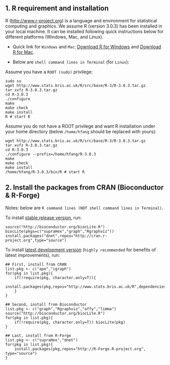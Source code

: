 ## 1. R requirement and installation

R (http://www.r-project.org) is a language and environment for statistical computing and graphics. We assume R (version 3.0.3) has been installed in your local machine. It can be installed following quick instructions below for different platforms (Windows, Mac, and Linux).

* Quick link for `Windows` and `Mac`: [Download R for Windows](http://www.stats.bris.ac.uk/R/bin/windows/base/R-3.0.3-win.exe) and [Download R for Mac](http://www.stats.bris.ac.uk/R/bin/macosx/R-latest.pkg).

* Below are `shell command lines in Terminal` (for `Linux`):

Assume you have a `ROOT (sudo)` privilege:
    
    sudo su
    wget http://www.stats.bris.ac.uk/R/src/base/R-3/R-3.0.3.tar.gz
    tar xvfz R-3.0.3.tar.gz
    cd R-3.0.3
    ./configure
    make
    make check
    make install
    R # start R

Assume you do not have a ROOT privilege and want R installation under your home directory (below `/home/hfang` should be replaced with yours):

    wget http://www.stats.bris.ac.uk/R/src/base/R-3/R-3.0.3.tar.gz
    tar xvfz R-3.0.3.tar.gz
    cd R-3.0.3
    ./configure --prefix=/home/hfang/R-3.0.3
    make
    make check
    make install
    /home/hfang/R-3.0.3/bin/R # start R

## 2. Install the packages from CRAN (Bioconductor & R-Forge)

Notes: below are `R command lines (NOT shell command lines in Terminal)`.

To install [stable release version](http://cran.r-project.org/package=dnet), run:

    source("http://bioconductor.org/biocLite.R")
    biocLite(pkgs=c("supraHex","graph","Rgraphviz"))
    install.packages("dnet",repos="http://cran.r-project.org",type="source")

To install [latest development version](http://r-forge.r-project.org/projects/dnet) (`highly recommended` for benefits of latest improvements), run:

    ## First, install from CRAN
    list.pkg <- c("ape","igraph")
    for(pkg in list.pkg){
        if(!require(pkg, character.only=T)){
            install.packages(pkg,repos="http://www.stats.bris.ac.uk/R",dependencies=T)
        }
    }
    
    ## Second, install from Bioconductor
    list.pkg <- c("graph","Rgraphviz","affy","limma")
    source("http://bioconductor.org/biocLite.R")
    for(pkg in list.pkg){
        if(!require(pkg, character.only=T)) biocLite(pkg)
    }
    
    ## Last, install from R-Forge
    list.pkg <- c("supraHex","dnet")
    for(pkg in list.pkg){
        install.packages(pkg,repos="http://R-Forge.R-project.org", type="source")
    }